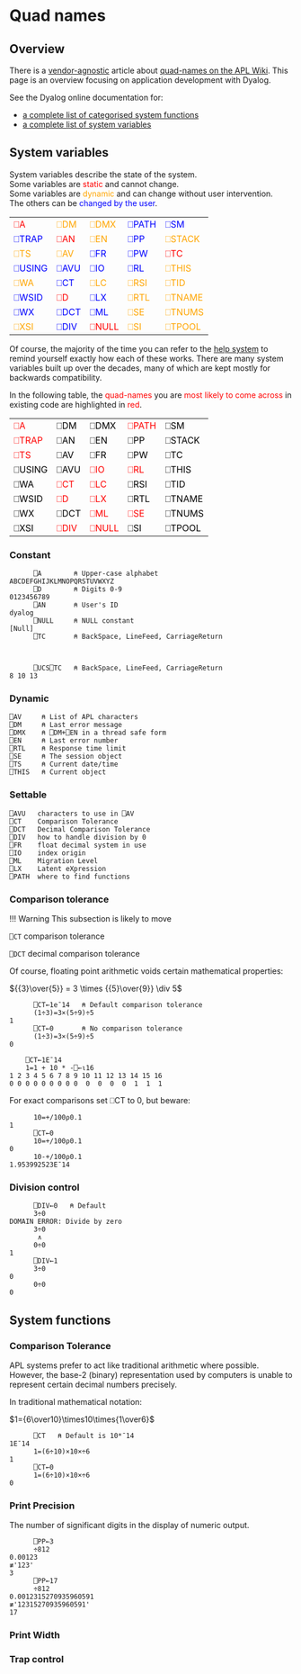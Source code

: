 # Quad names

## Overview
There is a [vendor-agnostic](https://aplwiki.com/wiki/List_of_language_developers) article about [quad-names on the APL Wiki](https://aplwiki.com/wiki/Quad_name). This page is an overview focusing on application development with Dyalog.

See the Dyalog online documentation for:

- [a complete list of categorised system functions](http://help.dyalog.com/18.0/#Language/System%20Functions/Summary%20Tables/System%20Functions%20Categorised.htm)
- [a complete list of system variables](http://help.dyalog.com/18.0/#Language/System%20Functions/Summary%20Tables/System%20Variables.htm)

## System variables

System variables describe the state of the system.  
Some variables are <span class="svstc">static</span> and cannot change.  
Some variables are <span class="svdyn">dynamic</span> and can change without user intervention.  
The others can be <span class="svset">changed by the user</span>.

<style>
	.svstc{color: red;}
	.svdyn{color: orange;}
	.svset{color: blue;}
</style>

<table>
	<tr>
		<td class="svstc">⎕A</td>
		<td class="svdyn">⎕DM</td>
		<td class="svdyn">⎕DMX</td>
		<td class="svset">⎕PATH</td>
		<td class="svset">⎕SM</td>
	</tr>
	<tr>
		<td class="svset">⎕TRAP</td>
		<td class="svstc">⎕AN</td>
		<td class="svdyn">⎕EN</td>
		<td class="svset">⎕PP</td>
		<td class="svdyn">⎕STACK</td>
	</tr>
	<tr>
		<td class="svdyn">⎕TS</td>
		<td class="svdyn">⎕AV</td>
		<td class="svset">⎕FR</td>
		<td class="svset">⎕PW</td>
		<td class="svstc">⎕TC</td>
	</tr>
	<tr>
		<td class="svset">⎕USING</td>
		<td class="svset">⎕AVU</td>
		<td class="svset">⎕IO</td>
		<td class="svset">⎕RL</td>
		<td class="svdyn">⎕THIS</td>
	</tr>
	<tr>
		<td class="svdyn">⎕WA</td>
		<td class="svset">⎕CT</td>
		<td class="svdyn">⎕LC</td>
		<td class="svdyn">⎕RSI</td>
		<td class="svdyn">⎕TID</td>
	</tr>
	<tr>
		<td class="svset">⎕WSID</td>
		<td class="svstc">⎕D</td>
		<td class="svset">⎕LX</td>
		<td class="svdyn">⎕RTL</td>
		<td class="svdyn">⎕TNAME</td>
	</tr>
	<tr>
		<td class="svset">⎕WX</td>
		<td class="svset">⎕DCT</td>
		<td class="svset">⎕ML</td>
		<td class="svdyn">⎕SE</td>
		<td class="svdyn">⎕TNUMS</td>
	</tr>
	<tr>
		<td class="svdyn">⎕XSI</td>
		<td class="svset">⎕DIV</td>
		<td class="svstc">⎕NULL</td>
		<td class="svdyn">⎕SI</td>
		<td class="svdyn">⎕TPOOL</td>
	</tr>
</table>

Of course, the majority of the time you can refer to the [help system](../Help) to remind yourself exactly how each of these works. There are many system variables built up over the decades, many of which are kept mostly for backwards compatibility.

In the following table, the <span class="svimp">quad-names</span> you are <span class="svimp">most likely to come across</span> in existing code are highlighted in <span class="svimp">red</span>.

<style>
	.sv{color: black;}
	.svimp{color: red;}
</style>

<table id="sysvars">
	<tr>
		<td class="svimp">⎕A</td>
		<td class="sv">⎕DM</td>
		<td class="sv">⎕DMX</td>
		<td class="svimp">⎕PATH</td>
		<td class="sv">⎕SM</td>
	</tr>
	<tr>
		<td class="svimp">⎕TRAP</td>
		<td class="sv">⎕AN</td>
		<td class="sv">⎕EN</td>
		<td class="sv">⎕PP</td>
		<td class="sv">⎕STACK</td>
	</tr>
	<tr>
		<td class="svimp">⎕TS</td>
		<td class="sv">⎕AV</td>
		<td class="sv">⎕FR</td>
		<td class="sv">⎕PW</td>
		<td class="sv">⎕TC</td>
	</tr>
	<tr>
		<td class="sv">⎕USING</td>
		<td class="sv">⎕AVU</td>
		<td class="svimp">⎕IO</td>
		<td class="svimp">⎕RL</td>
		<td class="sv">⎕THIS</td>
	</tr>
	<tr>
		<td class="sv">⎕WA</td>
		<td class="svimp">⎕CT</td>
		<td class="svimp">⎕LC</td>
		<td class="sv">⎕RSI</td>
		<td class="sv">⎕TID</td>
	</tr>
	<tr>
		<td class="sv">⎕WSID</td>
		<td class="svimp">⎕D</td>
		<td class="svimp">⎕LX</td>
		<td class="sv">⎕RTL</td>
		<td class="sv">⎕TNAME</td>
	</tr>
	<tr>
		<td class="sv">⎕WX</td>
		<td class="sv">⎕DCT</td>
		<td class="svimp">⎕ML</td>
		<td class="svimp">⎕SE</td>
		<td class="sv">⎕TNUMS</td>
	</tr>
	<tr>
		<td class="sv">⎕XSI</td>
		<td class="svimp">⎕DIV</td>
		<td class="svimp">⎕NULL</td>
		<td class="sv">⎕SI</td>
		<td class="sv">⎕TPOOL</td>
	</tr>
</table>

### Constant
```APL
      ⎕A        ⍝ Upper-case alphabet
ABCDEFGHIJKLMNOPQRSTUVWXYZ
      ⎕D        ⍝ Digits 0-9
0123456789
      ⎕AN       ⍝ User's ID
dyalog
      ⎕NULL     ⍝ NULL constant
[Null]
      ⎕TC       ⍝ BackSpace, LineFeed, CarriageReturn 



      ⎕UCS⎕TC   ⍝ BackSpace, LineFeed, CarriageReturn 
8 10 13
```

### Dynamic
```APL
⎕AV     ⍝ List of APL characters
⎕DM     ⍝ Last error message
⎕DMX    ⍝ ⎕DM+⎕EN in a thread safe form
⎕EN     ⍝ Last error number
⎕RTL    ⍝ Response time limit
⎕SE     ⍝ The session object
⎕TS     ⍝ Current date/time
⎕THIS   ⍝ Current object
```

### Settable
```APL
⎕AVU   characters to use in ⎕AV
⎕CT    Comparison Tolerance
⎕DCT   Decimal Comparison Tolerance
⎕DIV   how to handle division by 0
⎕FR    float decimal system in use
⎕IO    index origin
⎕ML    Migration Level 
⎕LX    Latent eXpression
⎕PATH  where to find functions 
```

### Comparison tolerance

!!! Warning
	This subsection is likely to move

`⎕CT` comparison tolerance

`⎕DCT` decimal comparison tolerance

Of course, floating point arithmetic voids certain mathematical properties:

${{3}\over{5}} = 3 \times {{5}\over{9}} \div 5$

```APL
      ⎕CT←1e¯14   ⍝ Default comparison tolerance
      (1÷3)=3×(5÷9)÷5
1
      ⎕CT←0       ⍝ No comparison tolerance
      (1÷3)=3×(5÷9)÷5
0
```

```APL
	⎕CT←1E¯14
	1=1 + 10 * -⎕←⍳16
1 2 3 4 5 6 7 8 9 10 11 12 13 14 15 16 
0 0 0 0 0 0 0 0 0  0  0  0  0  1  1  1 
```
For exact comparisons set ⎕CT to 0, but beware:
```APL
      10=+/100⍴0.1
1
      ⎕CT←0
      10=+/100⍴0.1
0
      10-+/100⍴0.1
1.953992523E¯14
```

### Division control
```APL
      ⎕DIV←0   ⍝ Default
      3÷0
DOMAIN ERROR: Divide by zero
      3÷0
       ∧
      0÷0
1
      ⎕DIV←1
      3÷0
0
      0÷0
0
```

## System functions

### Comparison Tolerance
APL systems prefer to act like traditional arithmetic where possible. However, the base-2 (binary) representation used by computers is unable to represent certain decimal numbers precisely.

In traditional mathematical notation:

$1={6\over10}\times10\times{1\over6}$

```APL
      ⎕CT   ⍝ Default is 10*¯14
1E¯14
      1=(6÷10)×10×÷6
1
      ⎕CT←0
      1=(6÷10)×10×÷6
0
```

### Print Precision
The number of significant digits in the display of numeric output.
```APL
      ⎕PP←3
      ÷812
0.00123
≢'123'
3
      ⎕PP←17
      ÷812
0.0012315270935960591
≢'12315270935960591'
17
```

### Print Width

### Trap control

